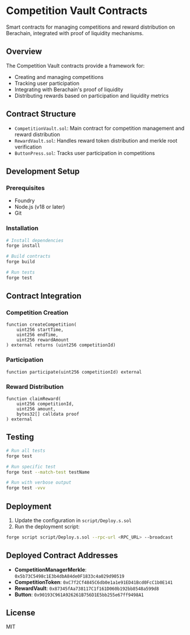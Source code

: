 # Competition Vault Contracts

Smart contracts for managing competitions and reward distribution on Berachain, integrated with proof of liquidity mechanisms.

## Overview

The Competition Vault contracts provide a framework for:
- Creating and managing competitions
- Tracking user participation
- Integrating with Berachain's proof of liquidity
- Distributing rewards based on participation and liquidity metrics

## Contract Structure

- `CompetitionVault.sol`: Main contract for competition management and reward distribution
- `RewardVault.sol`: Handles reward token distribution and merkle root verification
- `ButtonPress.sol`: Tracks user participation in competitions

## Development Setup

### Prerequisites

- Foundry
- Node.js (v18 or later)
- Git

### Installation

```bash
# Install dependencies
forge install

# Build contracts
forge build

# Run tests
forge test
```

## Contract Integration

### Competition Creation

```solidity
function createCompetition(
    uint256 startTime,
    uint256 endTime,
    uint256 rewardAmount
) external returns (uint256 competitionId)
```

### Participation

```solidity
function participate(uint256 competitionId) external
```

### Reward Distribution

```solidity
function claimReward(
    uint256 competitionId,
    uint256 amount,
    bytes32[] calldata proof
) external
```

## Testing

```bash
# Run all tests
forge test

# Run specific test
forge test --match-test testName

# Run with verbose output
forge test -vvv
```

## Deployment

1. Update the configuration in `script/Deploy.s.sol`
2. Run the deployment script:
```bash
forge script script/Deploy.s.sol --rpc-url <RPC_URL> --broadcast
```

## Deployed Contract Addresses

- **CompetitionManagerMerkle**: `0x5b73C5498c1E3b4dbA84de0F1833c4a029d90519`
- **CompetitionToken**: `0xC7f2Cf4845C6db0e1a1e91ED41Bcd0FcC1b0E141`
- **RewardVault**: `0x87345fAa738117C1f161D060b192bb8548a599d8`
- **Button**: `0x90193C961A926261B756D1E5bb255e67ff9498A1`

## License

MIT 